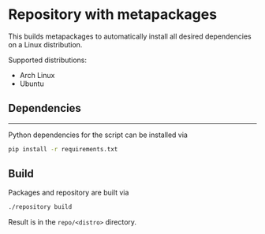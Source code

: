 # Repository with metapackages

This builds metapackages to automatically install all desired dependencies on a
Linux distribution.

Supported distributions:

- Arch Linux
- Ubuntu


## Dependencies
------------

Python dependencies for the script can be installed via

```bash
pip install -r requirements.txt
```


## Build

Packages and repository are built via

```bash
./repository build
```

Result is in the `repo/<distro>` directory.
